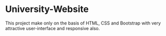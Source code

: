 # University-Website
This project make only on the basis of HTML, CSS and Bootstrap with very attractive user-interface and responsive also. 
